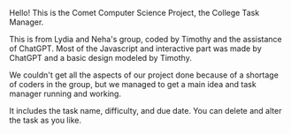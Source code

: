 Hello! This is the Comet Computer Science Project, the College Task Manager. 

This is from Lydia and Neha's group, coded by Timothy and the assistance of ChatGPT. 
Most of the Javascript and interactive part was made by ChatGPT and a basic design modeled by Timothy. 

We couldn't get all the aspects of our project done because of a shortage of coders in the group, but we managed to get a main idea and task manager running and working. 

It includes the task name, difficulty, and due date. You can delete and alter the task as you like. 

